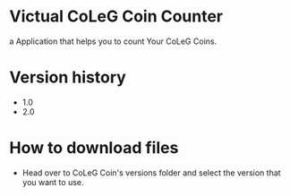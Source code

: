 # Victual CoLeG Coin Counter

a Application that helps you to count Your CoLeG Coins.

# Version history
- 1.0
- 2.0

# How to download files
- Head over to CoLeG Coin's versions folder and select the version that you want to use.
